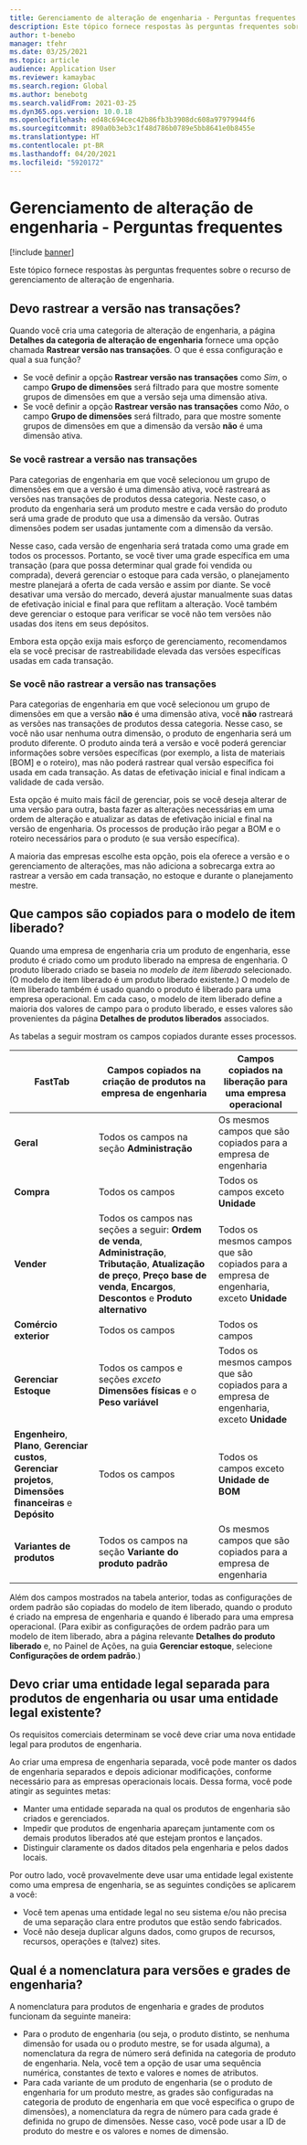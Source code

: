 ```yaml
---
title: Gerenciamento de alteração de engenharia - Perguntas frequentes
description: Este tópico fornece respostas às perguntas frequentes sobre o recurso de gerenciamento de alteração de engenharia.
author: t-benebo
manager: tfehr
ms.date: 03/25/2021
ms.topic: article
audience: Application User
ms.reviewer: kamaybac
ms.search.region: Global
ms.author: benebotg
ms.search.validFrom: 2021-03-25
ms.dyn365.ops.version: 10.0.18
ms.openlocfilehash: ed48c694cec42b86fb3b3908dc608a97979944f6
ms.sourcegitcommit: 890a0b3eb3c1f48d786b0789e5bb8641e0b8455e
ms.translationtype: HT
ms.contentlocale: pt-BR
ms.lasthandoff: 04/20/2021
ms.locfileid: "5920172"
---
```

# <a name="engineering-change-management-faq"></a>Gerenciamento de alteração de engenharia - Perguntas frequentes

[!include [banner](../includes/banner.md)]

Este tópico fornece respostas às perguntas frequentes sobre o recurso de gerenciamento de alteração de engenharia.

## <a name="should-i-track-the-version-in-transactions"></a>Devo rastrear a versão nas transações?

Quando você cria uma categoria de alteração de engenharia, a página **Detalhes da categoria de alteração de engenharia** fornece uma opção chamada **Rastrear versão nas transações**. O que é essa configuração e qual a sua função?

- Se você definir a opção **Rastrear versão nas transações** como *Sim*, o campo **Grupo de dimensões** será filtrado para que mostre somente grupos de dimensões em que a versão seja uma dimensão ativa.
- Se você definir a opção **Rastrear versão nas transações** como *Não*, o campo **Grupo de dimensões** será filtrado, para que mostre somente grupos de dimensões em que a dimensão da versão **não** é uma dimensão ativa.

### <a name="if-you-track-the-version-in-transactions"></a>Se você rastrear a versão nas transações

Para categorias de engenharia em que você selecionou um grupo de dimensões em que a versão é uma dimensão ativa, você rastreará as versões nas transações de produtos dessa categoria. Neste caso, o produto da engenharia será um produto mestre e cada versão do produto será uma grade de produto que usa a dimensão da versão. Outras dimensões podem ser usadas juntamente com a dimensão da versão.

Nesse caso, cada versão de engenharia será tratada como uma grade em todos os processos. Portanto, se você tiver uma grade específica em uma transação (para que possa determinar qual grade foi vendida ou comprada), deverá gerenciar o estoque para cada versão, o planejamento mestre planejará a oferta de cada versão e assim por diante. Se você desativar uma versão do mercado, deverá ajustar manualmente suas datas de efetivação inicial e final para que reflitam a alteração. Você também deve gerenciar o estoque para verificar se você não tem versões não usadas dos itens em seus depósitos.

Embora esta opção exija mais esforço de gerenciamento, recomendamos ela se você precisar de rastreabilidade elevada das versões específicas usadas em cada transação.

### <a name="if-you-dont-track-the-version-in-transactions"></a>Se você não rastrear a versão nas transações

Para categorias de engenharia em que você selecionou um grupo de dimensões em que a versão **não** é uma dimensão ativa, você **não** rastreará as versões nas transações de produtos dessa categoria. Nesse caso, se você não usar nenhuma outra dimensão, o produto de engenharia será um produto diferente. O produto ainda terá a versão e você poderá gerenciar informações sobre versões específicas (por exemplo, a lista de materiais \[BOM] e o roteiro), mas não poderá rastrear qual versão específica foi usada em cada transação. As datas de efetivação inicial e final indicam a validade de cada versão.

Esta opção é muito mais fácil de gerenciar, pois se você deseja alterar de uma versão para outra, basta fazer as alterações necessárias em uma ordem de alteração e atualizar as datas de efetivação inicial e final na versão de engenharia. Os processos de produção irão pegar a BOM e o roteiro necessários para o produto (e sua versão específica).

A maioria das empresas escolhe esta opção, pois ela oferece a versão e o gerenciamento de alterações, mas não adiciona a sobrecarga extra ao rastrear a versão em cada transação, no estoque e durante o planejamento mestre.

## <a name="which-fields-are-copied-to-the-released-item-template"></a>Que campos são copiados para o modelo de item liberado?

Quando uma empresa de engenharia cria um produto de engenharia, esse produto é criado como um produto liberado na empresa de engenharia. O produto liberado criado se baseia no *modelo de item liberado* selecionado. (O modelo de item liberado é um produto liberado existente.) O modelo de item liberado também é usado quando o produto é liberado para uma empresa operacional. Em cada caso, o modelo de item liberado define a maioria dos valores de campo para o produto liberado, e esses valores são provenientes da página **Detalhes de produtos liberados** associados.

As tabelas a seguir mostram os campos copiados durante esses processos.

| FastTab | Campos copiados na criação de produtos na empresa de engenharia | Campos copiados na liberação para uma empresa operacional |
|---|---|---|
| **Geral** | Todos os campos na seção **Administração** | Os mesmos campos que são copiados para a empresa de engenharia |
| **Compra** | Todos os campos | Todos os campos exceto **Unidade** |
| **Vender** | Todos os campos nas seções a seguir: **Ordem de venda**, **Administração**, **Tributação**, **Atualização de preço**, **Preço base de venda**, **Encargos**, **Descontos** e **Produto alternativo** | Todos os mesmos campos que são copiados para a empresa de engenharia, exceto **Unidade** |
| **Comércio exterior** | Todos os campos | Todos os campos |
| **Gerenciar Estoque** | Todos os campos e seções *exceto* **Dimensões físicas** e o **Peso variável** | Todos os mesmos campos que são copiados para a empresa de engenharia, exceto **Unidade** |
| **Engenheiro**, **Plano**, **Gerenciar custos**, **Gerenciar projetos**, **Dimensões financeiras** e **Depósito** | Todos os campos | Todos os campos exceto **Unidade de BOM** |
| **Variantes de produtos** | Todos os campos na seção **Variante do produto padrão** | Os mesmos campos que são copiados para a empresa de engenharia |

Além dos campos mostrados na tabela anterior, todas as configurações de ordem padrão são copiadas do modelo de item liberado, quando o produto é criado na empresa de engenharia e quando é liberado para uma empresa operacional. (Para exibir as configurações de ordem padrão para um modelo de item liberado, abra a página relevante **Detalhes do produto liberado** e, no Painel de Ações, na guia **Gerenciar estoque**, selecione **Configurações de ordem padrão**.)

## <a name="should-i-create-a-separate-legal-entity-for-engineering-products-or-use-an-existing-legal-entity"></a>Devo criar uma entidade legal separada para produtos de engenharia ou usar uma entidade legal existente?

Os requisitos comerciais determinam se você deve criar uma nova entidade legal para produtos de engenharia.

Ao criar uma empresa de engenharia separada, você pode manter os dados de engenharia separados e depois adicionar modificações, conforme necessário para as empresas operacionais locais. Dessa forma, você pode atingir as seguintes metas:

- Manter uma entidade separada na qual os produtos de engenharia são criados e gerenciados.
- Impedir que produtos de engenharia apareçam juntamente com os demais produtos liberados até que estejam prontos e lançados.
- Distinguir claramente os dados ditados pela engenharia e pelos dados locais.

Por outro lado, você provavelmente deve usar uma entidade legal existente como uma empresa de engenharia, se as seguintes condições se aplicarem a você:

- Você tem apenas uma entidade legal no seu sistema e/ou não precisa de uma separação clara entre produtos que estão sendo fabricados.
- Você não deseja duplicar alguns dados, como grupos de recursos, recursos, operações e (talvez) sites.

## <a name="what-is-the-nomenclature-for-engineering-versions-and-variants"></a>Qual é a nomenclatura para versões e grades de engenharia?

A nomenclatura para produtos de engenharia e grades de produtos funcionam da seguinte maneira:

- Para o produto de engenharia (ou seja, o produto distinto, se nenhuma dimensão for usada ou o produto mestre, se for usada alguma), a nomenclatura da regra de número será definida na categoria de produto de engenharia. Nela, você tem a opção de usar uma sequência numérica, constantes de texto e valores e nomes de atributos.
- Para cada variante de um produto de engenharia (se o produto de engenharia for um produto mestre, as grades são configuradas na categoria de produto de engenharia em que você especifica o grupo de dimensões), a nomenclatura da regra de número para cada grade é definida no grupo de dimensões. Nesse caso, você pode usar a ID de produto do mestre e os valores e nomes de dimensão.
